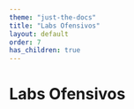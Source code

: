 ```yaml
---
theme: "just-the-docs"
title: "Labs Ofensivos"
layout: default
order: 7
has_children: true
---
```

# Labs Ofensivos
